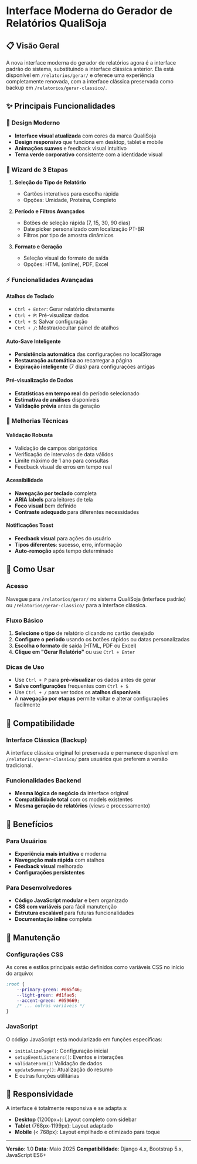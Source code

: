 # Interface Moderna do Gerador de Relatórios QualiSoja

## 📋 Visão Geral

A nova interface moderna do gerador de relatórios agora é a interface padrão do sistema, substituindo a interface clássica anterior. Ela está disponível em `/relatorios/gerar/` e oferece uma experiência completamente renovada, com a interface clássica preservada como backup em `/relatorios/gerar-classico/`.

## ✨ Principais Funcionalidades

### 🎨 Design Moderno
- **Interface visual atualizada** com cores da marca QualiSoja
- **Design responsivo** que funciona em desktop, tablet e mobile
- **Animações suaves** e feedback visual intuitivo
- **Tema verde corporativo** consistente com a identidade visual

### 🚀 Wizard de 3 Etapas
1. **Seleção do Tipo de Relatório**
   - Cartões interativos para escolha rápida
   - Opções: Umidade, Proteína, Completo
   
2. **Período e Filtros Avançados**
   - Botões de seleção rápida (7, 15, 30, 90 dias)
   - Date picker personalizado com localização PT-BR
   - Filtros por tipo de amostra dinâmicos
   
3. **Formato e Geração**
   - Seleção visual do formato de saída
   - Opções: HTML (online), PDF, Excel

### ⚡ Funcionalidades Avançadas

#### Atalhos de Teclado
- `Ctrl + Enter`: Gerar relatório diretamente
- `Ctrl + P`: Pré-visualizar dados
- `Ctrl + S`: Salvar configuração
- `Ctrl + /`: Mostrar/ocultar painel de atalhos

#### Auto-Save Inteligente
- **Persistência automática** das configurações no localStorage
- **Restauração automática** ao recarregar a página
- **Expiração inteligente** (7 dias) para configurações antigas

#### Pré-visualização de Dados
- **Estatísticas em tempo real** do período selecionado
- **Estimativa de análises** disponíveis
- **Validação prévia** antes da geração

### 🔧 Melhorias Técnicas

#### Validação Robusta
- Validação de campos obrigatórios
- Verificação de intervalos de data válidos
- Limite máximo de 1 ano para consultas
- Feedback visual de erros em tempo real

#### Acessibilidade
- **Navegação por teclado** completa
- **ARIA labels** para leitores de tela
- **Foco visual** bem definido
- **Contraste adequado** para diferentes necessidades

#### Notificações Toast
- **Feedback visual** para ações do usuário
- **Tipos diferentes**: sucesso, erro, informação
- **Auto-remoção** após tempo determinado

## 🎯 Como Usar

### Acesso
Navegue para `/relatorios/gerar/` no sistema QualiSoja (interface padrão) ou `/relatorios/gerar-classico/` para a interface clássica.

### Fluxo Básico
1. **Selecione o tipo** de relatório clicando no cartão desejado
2. **Configure o período** usando os botões rápidos ou datas personalizadas
3. **Escolha o formato** de saída (HTML, PDF ou Excel)
4. **Clique em "Gerar Relatório"** ou use `Ctrl + Enter`

### Dicas de Uso
- Use `Ctrl + P` para **pré-visualizar** os dados antes de gerar
- **Salve configurações** frequentes com `Ctrl + S`
- Use `Ctrl + /` para ver todos os **atalhos disponíveis**
- A **navegação por etapas** permite voltar e alterar configurações facilmente

## 🔄 Compatibilidade

### Interface Clássica (Backup)
A interface clássica original foi preservada e permanece disponível em `/relatorios/gerar-classico/` para usuários que preferem a versão tradicional.

### Funcionalidades Backend
- **Mesma lógica de negócio** da interface original
- **Compatibilidade total** com os models existentes
- **Mesma geração de relatórios** (views e processamento)

## 🚀 Benefícios

### Para Usuários
- **Experiência mais intuitiva** e moderna
- **Navegação mais rápida** com atalhos
- **Feedback visual** melhorado
- **Configurações persistentes**

### Para Desenvolvedores
- **Código JavaScript modular** e bem organizado
- **CSS com variáveis** para fácil manutenção
- **Estrutura escalável** para futuras funcionalidades
- **Documentação inline** completa

## 🔧 Manutenção

### Configurações CSS
As cores e estilos principais estão definidos como variáveis CSS no início do arquivo:
```css
:root {
    --primary-green: #065f46;
    --light-green: #d1fae5;
    --accent-green: #059669;
    /* ... outras variáveis */
}
```

### JavaScript
O código JavaScript está modularizado em funções específicas:
- `initializePage()`: Configuração inicial
- `setupEventListeners()`: Eventos e interações
- `validateForm()`: Validação de dados
- `updateSummary()`: Atualização do resumo
- E outras funções utilitárias

## 📱 Responsividade

A interface é totalmente responsiva e se adapta a:
- **Desktop** (1200px+): Layout completo com sidebar
- **Tablet** (768px-1199px): Layout adaptado
- **Mobile** (< 768px): Layout empilhado e otimizado para toque

---

**Versão**: 1.0
**Data**: Maio 2025
**Compatibilidade**: Django 4.x, Bootstrap 5.x, JavaScript ES6+
